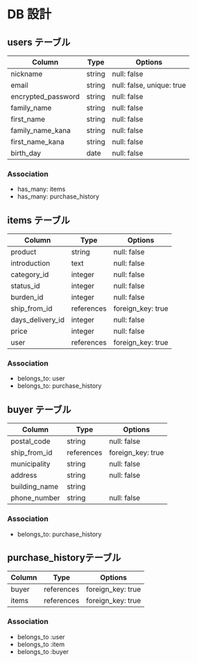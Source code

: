 # DB 設計

## users テーブル

| Column             | Type                | Options                   |
|--------------------|---------------------|---------------------------|
| nickname           | string              | null: false               |
| email              | string              | null: false, unique: true |
| encrypted_password | string              | null: false               |
| family_name        | string              | null: false               |
| first_name         | string              | null: false               |
| family_name_kana   | string              | null: false               |
| first_name_kana    | string              | null: false               |
| birth_day          | date                | null: false               |

### Association
- has_many: items
- has_many: purchase_history



## items テーブル

| Column             | Type                | Options                       |
|--------------------|---------------------|-------------------------------|
| product            | string              | null: false                   |
| introduction       | text                | null: false                   |
| category_id        | integer             | null: false                   |
| status_id          | integer             | null: false                   |
| burden_id          | integer             | null: false                   |
| ship_from_id       | references          | foreign_key: true             |
| days_delivery_id   | integer             | null: false                   |
| price              | integer             | null: false                   |
| user               | references          | foreign_key: true             |

### Association
- belongs_to: user
- belongs_to: purchase_history

##  buyer テーブル

| Column             | Type                | Options                       |
|--------------------|---------------------|-------------------------------|
| postal_code        | string              | null: false                   |
| ship_from_id       | references          | foreign_key: true             |
| municipality       | string              | null: false                   |
| address            | string              | null: false                   |
| building_name      | string              |                               |
| phone_number       | string              | null: false                   |

### Association
- belongs_to: purchase_history

##   purchase_historyテーブル

| Column             | Type                | Options                       |
|--------------------|---------------------|-------------------------------|
| buyer              | references          | foreign_key: true             |
| items              | references          | foreign_key: true             |

### Association
- belongs_to :user
- belongs_to :item
- belongs_to :buyer